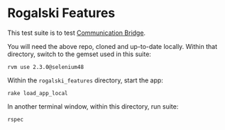 # Rogalski Features

This test suite is to test
[Communication Bridge](https://github.com/cbitstech/rogalski).

You will need the above repo, cloned and up-to-date locally. Within that
directory, switch to the gemset used in this suite:

```
rvm use 2.3.0@selenium48
```

Within the `rogalski_features` directory, start the app:

```
rake load_app_local
```

In another terminal window,  within this directory, run suite:

```
rspec
```
